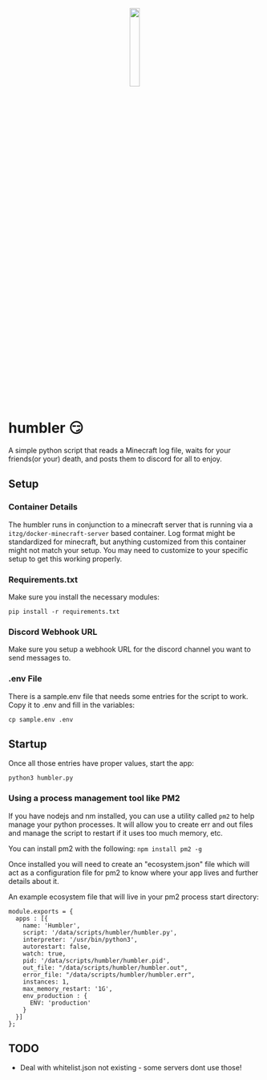
<p align="center" width="100%"><img width="20%" height="20%" src="https://github.com/josephcarmello/humbler/assets/14276892/2baf1a40-985b-4ea0-a966-8327ff2653a4" /></p>

# humbler :smirk:

A simple python script that reads a Minecraft log file, waits for your friends(or your) death, and posts them to discord for all to enjoy.

## Setup

### Container Details
The humbler runs in conjunction to a minecraft server that is running via a `itzg/docker-minecraft-server` based container. 
Log format might be standardized for minecraft, but anything customized from this container might not match your setup. 
You may need to customize to your specific setup to get this working properly.

### Requirements.txt
Make sure you install the necessary modules:
```
pip install -r requirements.txt
```

### Discord Webhook URL
Make sure you setup a webhook URL for the discord channel you want to send messages to. 

### .env File
There is a sample.env file that needs some entries for the script to work. Copy it to .env and fill in the variables:
```
cp sample.env .env
```
## Startup
Once all those entries have proper values, start the app:

```
python3 humbler.py
```
### Using a process management tool like PM2
If you have nodejs and nm installed, you can use a utility called `pm2` to help manage your python processes. It will allow you to create err and out files and manage the script to restart if it uses too much memory, etc. 

You can install pm2 with the following:
```npm install pm2 -g```

Once installed you will need to create an "ecosystem.json" file which will act as a configuration file for pm2 to know where your app lives and further details about it.

An example ecosystem file that will live in your pm2 process start directory:
```
module.exports = {
  apps : [{
    name: 'Humbler',
    script: '/data/scripts/humbler/humbler.py',
    interpreter: '/usr/bin/python3',
    autorestart: false,
    watch: true,
    pid: '/data/scripts/humbler/humbler.pid',
    out_file: "/data/scripts/humbler/humbler.out",
    error_file: "/data/scripts/humbler/humbler.err",
    instances: 1,
    max_memory_restart: '1G',
    env_production : {
      ENV: 'production'
    }
  }]
};
```

## TODO

- Deal with whitelist.json not existing - some servers dont use those!
